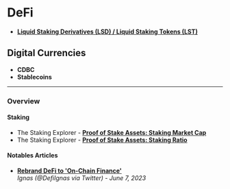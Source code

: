 # DeFi

- **[Liquid Staking Derivatives (LSD) / Liquid Staking Tokens (LST)](Liquid%20Staking.md)**

## Digital Currencies
- **CDBC**
- **Stablecoins**

----

### Overview

#### Staking

- The Staking Explorer - [**Proof of Stake Assets: Staking Market Cap**](https://beta.stakingrewards.com/assets/proof-of-stake?sort=staking_marketcap&timeframe=7d&order=desc)
- The Staking Explorer - [**Proof of Stake Assets: Staking Ratio**](https://beta.stakingrewards.com/assets/proof-of-stake?sort=staking_ratio&timeframe=7d&order=desc)

#### Notables Articles

- [**Rebrand DeFi to 'On-Chain Finance'**](https://twitter.com/DefiIgnas/status/1635980049437585409)
  <br/>_Ignas (@DefiIgnas via Twitter) - June 7, 2023_

